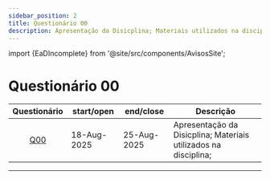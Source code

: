 ```yaml
---
sidebar_position: 2
title: Questionário 00
description: Apresentação da Disicplina; Materiais utilizados na disciplina;
---
```


import {EaDIncomplete} from '@site/src/components/AvisosSite';

# Questionário 00

<EaDIncomplete />


|                          Questionário                           | start/open  | end/close   | Descrição                                                       |
| :-------------------------------------------------------------: | ----------- | ----------- | --------------------------------------------------------------- |
| [Q00](https://moodle.utfpr.edu.br/mod/quiz/view.php?id=1957579) | 18-Aug-2025 | 25-Aug-2025 | Apresentação da Disicplina; Materiais utilizados na disciplina; |

---
